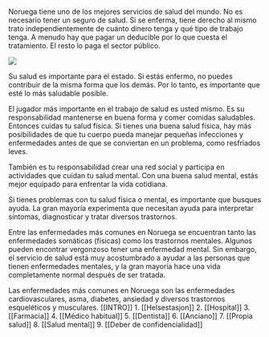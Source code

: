Noruega tiene uno de los mejores servicios de salud del mundo. No es necesario tener un seguro de salud. Si se enferma, tiene derecho al mismo trato independientemente de cuánto dinero tenga y qué tipo de trabajo tenga. A menudo hay que pagar un deducible por lo que cuesta el tratamiento. El resto lo paga el sector público.

![](https://cdn.kursoria.no/pensum/chapters/-_3hnasx.jpg)

Su salud es importante para el estado. Si estás enfermo, no puedes contribuir de la misma forma que los demás. Por lo tanto, es importante que esté lo más saludable posible.

El jugador más importante en el trabajo de salud es usted mismo. Es su responsabilidad mantenerse en buena forma y comer comidas saludables. Entonces cuidas tu salud física. Si tienes una buena salud física, hay más posibilidades de que tu cuerpo pueda manejar pequeñas infecciones y enfermedades antes de que se conviertan en un problema, como resfriados leves.

También es tu responsabilidad crear una red social y participa en actividades que cuidan tu salud mental. Con una buena salud mental, estás mejor equipado para enfrentar la vida cotidiana.

Si tienes problemas con tu salud física o mental, es importante que busques ayuda. La gran mayoría experimenta que necesitan ayuda para interpretar síntomas, diagnosticar y tratar diversos trastornos.

Entre las enfermedades más comunes en Noruega se encuentran tanto las enfermedades somáticas (físicas) como los trastornos mentales. Algunos pueden encontrar vergonzoso tener una enfermedad mental. Sin embargo, el servicio de salud está muy acostumbrado a ayudar a las personas que tienen enfermedades mentales, y la gran mayoría hace una vida completamente normal después de ser tratada.

Las enfermedades más comunes en Noruega son las enfermedades cardiovasculares, asma, diabetes, ansiedad y diversos trastornos esqueléticos y musculares.
[[INTRO]]
	1. [[Helsestasjon]]
	2. [[Hospital]]
	3. [[Farmacia]]
	4. [[Médico habitual]]
	5. [[Dentista]]
	6. [[Anciano]]
	7. [[Propia salud]]
	8. [[Salud mental]]
	9. [[Deber de confidencialidad]]

